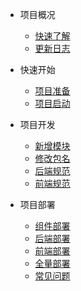 * 项目概况
    * [快速了解](README.md "快速了解")
    * [更新日志](docs/home/project-changelog.md "更新日志")

* 快速开始
    * [项目准备](docs/home/project-prepare.md "项目准备")
    * [项目启动](docs/home/project-start.md "项目启动")

* 项目开发
    * [新增模块](docs/home/add-module.md "新增模块")
    * [修改包名](docs/home/modify-package.md "修改包名")
    * [后端规范](docs/java-handbook/develop-specification.md "后端规范")
    * [前端规范](docs/web-handbook/develop-specification.md "前端规范")

* 项目部署
    * [组件部署](docs/home/project-deploy-components.md "组件部署")
    * [后端部署](docs/home/project-deploy-java.md "后端部署")
    * [前端部署](docs/home/project-deploy-web.md "前端部署")
    * [全量部署](docs/home/project-deploy-all.md "全量部署")
    * [常见问题](docs/home/project-deploy-question.md "常见问题")